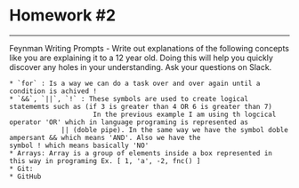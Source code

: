 # Homework #2
---
Feynman Writing Prompts - Write out explanations of the following concepts like you are explaining it to a 12 year old.  Doing this will help you quickly discover any holes in your understanding.  Ask your questions on Slack.
		
	* `for` : Is a way we can do a task over and over again until a condition is achived !
	* `&&`, `||`, `!` : These symbols are used to create logical statememts such as (if 3 is greater than 4 OR 6 is greater than 7)
	                     In the previous example I am using th logcical operator 'OR' which in language programing is represented as 
			     || (doble pipe). In the same way we have the symbol doble ampersant && which means 'AND'. Also we have the                                symbol ! which means basically 'NO'  
	* Arrays: Array is a group of elements inside a box represented in this way in programing Ex. [ 1, 'a', -2, fnc() ]
	* Git: 
	* GitHub
